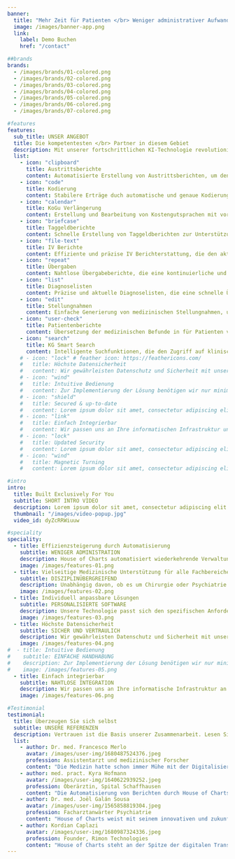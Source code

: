```yaml
---
banner:
  title: "Mehr Zeit für Patienten </br> Weniger administrativer Aufwand"
  image: /images/banner-app.png
  link:
    label: Demo Buchen
    href: "/contact"

##brands
brands:
  - /images/brands/01-colored.png
  - /images/brands/02-colored.png
  - /images/brands/03-colored.png
  - /images/brands/04-colored.png
  - /images/brands/05-colored.png
  - /images/brands/06-colored.png
  - /images/brands/07-colored.png 

#features
features:
  sub_title: UNSER ANGEBOT
  title: Die kompetentesten </br> Partner in diesem Gebiet
  description: Mit unserer fortschrittlichen KI-Technologie revolutionieren wir die medizinische Dokumentation und vereinfachen administrative Prozesse. Durch die Automatisierung wiederkehrender Aufgaben unterstützen wir medizinisches Personal dabei, sich mehr auf ihre Kernaufgaben zu fokussieren.
  list:
    - icon: "clipboard"
      title: Austrittsberichte
      content: Automatisierte Erstellung von Austrittsberichten, um den Übergang von der stationären zur ambulanten Behandlung nahtlos zu gestalten.
    - icon: "code"
      title: Kodierung
      content: Stabilere Erträge duch automatische und genaue Kodierung medizinischer Diagnosen und Prozeduren.
    - icon: "calendar"
      title: KoGu Verlängerung
      content: Erstellung und Bearbeitung von Kostengutsprachen mit vordefinierten Templates.
    - icon: "briefcase"
      title: Taggeldberichte
      content: Schnelle Erstellung von Taggeldberichten zur Unterstützung finanzieller Ansprüche von Patienten.
    - icon: "file-text"
      title: IV Berichte
      content: Effiziente und präzise IV Berichterstattung, die den aktuellen gesetzlichen Standards entspricht.
    - icon: "repeat"
      title: Übergaben
      content: Nahtlose Übergabeberichte, die eine kontinuierliche und qualitativ hochwertige Patientenversorgung sicherstellen.
    - icon: "list"
      title: Diagnoselisten
      content: Präzise und aktuelle Diagnoselisten, die eine schnelle Übersicht über Patientenbedingungen ermöglichen.
    - icon: "edit"
      title: Stellungnahmen
      content: Einfache Generierung von medizinischen Stellungnahmen, unterstützt durch klinische Datenintegration.
    - icon: "user-check"
      title: Patientenberichte
      content: Übersetzung der medizinischen Befunde in für Patienten verständliche Sprache.
    - icon: "search"
      title: KG Smart Search
      content: Intelligente Suchfunktionen, die den Zugriff auf klinische Informationen vereinfachen und beschleunigen.
    # - icon: "lock" # feather icon: https://feathericons.com/
    #   title: Höchste Datensicherheit
    #   content: Wir gewährleisten Datenschutz und Sicherheit mit unseren stets aktuellen und robusten Sicherheitsmassnahmen.
    # - icon: "wind"
    #   title: Intuitive Bedienung
    #   content: Zur Implementierung der Lösung benötigen wir nur minimale ärztliche Ressourcen.
    # - icon: "shield"
    #   title: Secured & up-to-date
    #   content: Lorem ipsum dolor sit amet, consectetur adipiscing elit. Neque enim id diam ornare volutpat in sagitis, aliquet. Arcu cursus
    # - icon: "link"
    #   title: Einfach Integrierbar
    #   content: Wir passen uns an Ihre informatischen Infrastruktur und integrieren unsere Lösung in Ihr klinisches Informationssystem.
    # - icon: "lock"
    #   title: Updated Security
    #   content: Lorem ipsum dolor sit amet, consectetur adipiscing elit. Neque enim id diam ornare volutpat in sagitis, aliquet. Arcu cursus
    # - icon: "wind"
    #   title: Magnetic Turning
    #   content: Lorem ipsum dolor sit amet, consectetur adipiscing elit. Neque enim id diam ornare volutpat in sagitis, aliquet. Arcu cursus

#intro
intro:
  title: Built Exclusively For You
  subtitle: SHORT INTRO VIDEO
  description: Lorem ipsum dolor sit amet, consectetur adipiscing elit. Morbi egestas </br> Werat viverra id et aliquet. vulputate egestas sollicitudin.
  thumbnail: "/images/video-popup.jpg"
  video_id: dyZcRRWiuuw

#speciality
speciality:
  - title: Effizienzsteigerung durch Automatisierung
    subtitle: WENIGER ADMINISTRATION
    description: House of Charts automatisiert wiederkehrende Verwaltungsaufgaben, wie die Erstellung von Austrittsberichten und die Zusammenfassung von Verlaufseinträgen. Das spart Zeit und ermöglicht es dem medizinischen Personal, sich auf die Patientenversorgung zu konzentrieren.
    image: /images/features-01.png
  - title: Vielseitige Medizinische Unterstützung für alle Fachbereiche
    subtitle: DISZIPLINÜBERGREIFEND
    description: Unabhängig davon, ob es um Chirurgie oder Psychiatrie geht, bietet House of Charts Vielseitigkeit in allen medizinischen Fachbereichen, um Flexibilität und Komfort zu gewährleisten.
    image: /images/features-02.png
  - title: Individuell anpassbare Lösungen
    subtitle: PERSONALISIERTE SOFTWARE
    description: Unsere Technologie passt sich den spezifischen Anforderungen Ihrer Klinik an. Von der direkten Integration in das Klinikinformationssystem bis hin zur massgeschneidert Konfiguration unseres Portals – wir stellen sicher, dass unsere Lösungen Ihre Arbeitsabläufe optimal unterstützen.
    image: /images/features-03.png
  - title: Höchste Datensicherheit
    subtitle: SICHER UND VERTRAULICH
    description: Wir gewährleisten Datenschutz und Sicherheit mit unseren stets aktuellen und robusten Sicherheitsmassnahmen. Ihre Daten sind bei uns in sicheren Händen.
    image: /images/features-04.png
#  - title: Intuitive Bedienung
#    subtitle: EINFACHE HANDHABUNG
#    description: Zur Implementierung der Lösung benötigen wir nur minimale ärztliche Ressourcen. Unsere Plattform ist benutzerfreundlich und leicht zu erlernen.
#    image: /images/features-05.png
  - title: Einfach integrierbar
    subtitle: NAHTLOSE INTEGRATION
    description: Wir passen uns an Ihre informatische Infrastruktur an und integrieren unsere Lösung nahtlos in Ihre bestehenden Prozesse. Einfachheit und Effizienz stehen im Vordergrund.
    image: /images/features-06.png

#Testimonial
testimonial:
  title: Überzeugen Sie sich selbst
  subtitle: UNSERE REFERENZEN
  description: Vertrauen ist die Basis unserer Zusammenarbeit. Lesen Sie, was Fachleute aus dem Gesundheitswesen über ihre Erfahrungen mit House of Charts berichten. </br> Unsere Technologie hat ihnen geholfen, den administrativen Aufwand zu minimieren und die Qualität der Patientenversorgung zu verbessern.
  list:
    - author: Dr. med. Francesco Merlo
      avatar: /images/user-img/1680487524376.jpeg
      profession: Assistentarzt und medizinischer Forscher
      content: "Die Medizin hatte schon immer Mühe mit der Digitalisierung schrittzuhalten. Noch nie verbrachten Ärzte und Ärztinnen so viel Zeit mit administrativen Tätigkeiten. HouseofCharts leistet seinen Beitrag dazu bei, dass Krankenhäuser die aktuellen technologischen Fortschritte nutzen und endlich zeitgemäss arbeiten können. So haben wir in Zukunft wieder mehr Zeit für den direkten Kontakt mit Patienten und Patientinnen."
    - author: med. pract. Kyra Hofmann
      avatar: /images/user-img/1640622939252.jpeg
      profession: Oberärztin, Spital Schaffhausen
      content: "Die Automatisierung von Berichten durch House of Charts ist eine Innovation, die den medizinischen Alltag revolutionieren kann. In meiner persönlichen Testphase war ich von der Qualität und der Schnelligkeit der erstellten Berichte beeindruckt. Mit House of Charts haben wir eine Lösung zur Reduktion ärztlicher administrativer Aufgaben und gewinnen im klinischen Alltag Zeit für was wirklich wichtig ist: die Zeit am Patienten und die klinische und operative Ausbildung unserer Assistenzärzte/-innen."
    - author: Dr. med. Joël Galán Sousa
      avatar: /images/user-img/1565858819304.jpeg
      profession: Facharztanwärter Psychiatrie
      content: "House of Charts weist mit seinem innovativen und zukunftsweisenden Ansatz der KI-basierten Analyse und Verarbeitung von anonymisierten Patientendaten endlich den Weg in eine Zukunft, in der zeitaufwändige administrativen Aufgaben und Prozesse semiautomatisiert abgewickelt werden und somit Ressourcen für das freimachen, was die Medizin im Kern ausmacht: Die Zeit am Patienten!"
    - author: Kordian Caplazi
      avatar: /images/user-img/1680987324336.jpeg
      profession: Founder, Rimon Technologies
      content: "House of Charts steht an der Spitze der digitalen Transformation im Gesundheitswesen. Ihre Fähigkeit, eng mit Kunden zusammenzuarbeiten und massgeschneiderte Lösungen zu liefern, die echte Probleme lösen, ist bemerkenswert. Das fundierte technische Wissen von Ari, kombiniert mit Svens klinischer Erfahrung und Emmanuels Spezialisierung auf maschinelles Lernen, macht sie zu einem unschlagbaren Team. Sie sind wahrhaftig Experten in dem, was sie tun."
---
```

